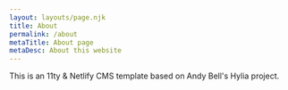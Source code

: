 ```yaml
---
layout: layouts/page.njk
title: About
permalink: /about
metaTitle: About page
metaDesc: About this website
---
```

This is an 11ty & Netlify CMS template based on Andy Bell's Hylia project.
